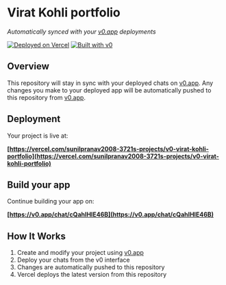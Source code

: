 # Virat Kohli portfolio

*Automatically synced with your [v0.app](https://v0.app) deployments*

[![Deployed on Vercel](https://img.shields.io/badge/Deployed%20on-Vercel-black?style=for-the-badge&logo=vercel)](https://vercel.com/sunilpranav2008-3721s-projects/v0-virat-kohli-portfolio)
[![Built with v0](https://img.shields.io/badge/Built%20with-v0.app-black?style=for-the-badge)](https://v0.app/chat/cQahIHlE46B)

## Overview

This repository will stay in sync with your deployed chats on [v0.app](https://v0.app).
Any changes you make to your deployed app will be automatically pushed to this repository from [v0.app](https://v0.app).

## Deployment

Your project is live at:

**[https://vercel.com/sunilpranav2008-3721s-projects/v0-virat-kohli-portfolio](https://vercel.com/sunilpranav2008-3721s-projects/v0-virat-kohli-portfolio)**

## Build your app

Continue building your app on:

**[https://v0.app/chat/cQahIHlE46B](https://v0.app/chat/cQahIHlE46B)**

## How It Works

1. Create and modify your project using [v0.app](https://v0.app)
2. Deploy your chats from the v0 interface
3. Changes are automatically pushed to this repository
4. Vercel deploys the latest version from this repository